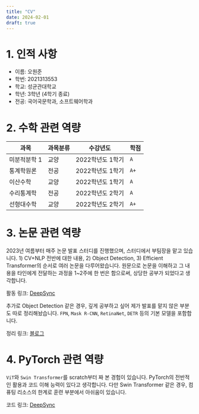 ```yaml
---
title: "CV"
date: 2024-02-01
draft: true
---
```

# 1. 인적 사항
- 이름: 오원준
- 학번: 2021313553
- 학교: 성균관대학교
- 학년: 3학년 (4학기 종료)
- 전공: 국어국문학과, 소프트웨어학과

# 2. 수학 관련 역량
| 과목| 과목분류| 수강년도| 학점|
|----|------|-----| ----|
|미분적분학 1| 교양 |2022학년도 1학기| `A`|
|통계학원론| 전공 | 2022학년도 1학기 | `A+`|
|이산수학| 교양 | 2022학년도 1학기| `A`|
|수리통계학| 전공| 2022학년도 2학기| `A`|
|선형대수학| 교양| 2022학년도 2학기 | `A+`|

# 3. 논문 관련 역량
2023년 여름부터 매주 논문 발표 스터디를 진행했으며, 스터디에서 부팀장을 맡고 있습니다. 1) CV+NLP 전반에 대한 내용, 2) Object Detection, 3) Efficient Transformer의 순서로 여러 논문을 다루어왔습니다.
원문으로 논문을 이해하고 그 내용을 타인에게 전달하는 과정을 1~2주에 한 번은 함으로써, 상당한 공부가 되었다고 생각합니다.

활동 링크: [DeepSync](https://github.com/devkade/DeepSync)

추가로 Object Detection 같은 경우, 깊게 공부하고 싶어 제가 발표를 맡지 않은 부분도 따로 정리해놨습니다. `FPN`, `Mask R-CNN`, `RetinaNet`, `DETR` 등의 기본 모델을 포함합니다.

정리 링크: [블로그](https://ownogatari.xyz/tags/cv/)

# 4. PyTorch 관련 역량

`ViT`와 `Swin Transformer`를 scratch부터 짜 본 경험이 있습니다. PyTorch의 전반적인 활용과 코드 이해 능력이 있다고 생각합니다. 다만 Swin Transformer 같은 경우, 컴퓨팅 리소스의 한계로 훈련 부분에서 아쉬움이 있습니다.

코드 링크: [DeepSync](https://github.com/devkade/DeepSync/tree/Code/Code)
